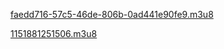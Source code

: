 [faedd716-57c5-46de-806b-0ad441e90fe9.m3u8](https://bitly.com/31RIeIN)

[1151881251506.m3u8](https://bitly.com/1151881251506)
